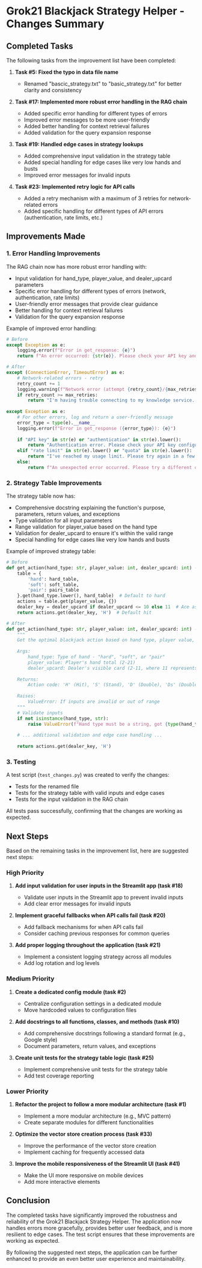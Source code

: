 # Grok21 Blackjack Strategy Helper - Changes Summary

## Completed Tasks

The following tasks from the improvement list have been completed:

1. **Task #5: Fixed the typo in data file name**
   - Renamed "bascic_strategy.txt" to "basic_strategy.txt" for better clarity and consistency

2. **Task #17: Implemented more robust error handling in the RAG chain**
   - Added specific error handling for different types of errors
   - Improved error messages to be more user-friendly
   - Added better handling for context retrieval failures
   - Added validation for the query expansion response

3. **Task #19: Handled edge cases in strategy lookups**
   - Added comprehensive input validation in the strategy table
   - Added special handling for edge cases like very low hands and busts
   - Improved error messages for invalid inputs

4. **Task #23: Implemented retry logic for API calls**
   - Added a retry mechanism with a maximum of 3 retries for network-related errors
   - Added specific handling for different types of API errors (authentication, rate limits, etc.)

## Improvements Made

### 1. Error Handling Improvements

The RAG chain now has more robust error handling with:
- Input validation for hand_type, player_value, and dealer_upcard parameters
- Specific error handling for different types of errors (network, authentication, rate limits)
- User-friendly error messages that provide clear guidance
- Better handling for context retrieval failures
- Validation for the query expansion response

Example of improved error handling:
```python
# Before
except Exception as e:
    logging.error(f"Error in get_response: {e}")
    return f"An error occurred: {str(e)}. Please check your API key and try again."

# After
except (ConnectionError, TimeoutError) as e:
    # Network-related errors - retry
    retry_count += 1
    logging.warning(f"Network error (attempt {retry_count}/{max_retries}): {e}")
    if retry_count >= max_retries:
        return "I'm having trouble connecting to my knowledge service. Please check your internet connection and try again later."
    
except Exception as e:
    # For other errors, log and return a user-friendly message
    error_type = type(e).__name__
    logging.error(f"Error in get_response ({error_type}): {e}")
    
    if "API key" in str(e) or "authentication" in str(e).lower():
        return "Authentication error. Please check your API key configuration."
    elif "rate limit" in str(e).lower() or "quota" in str(e).lower():
        return "I've reached my usage limit. Please try again in a few minutes."
    else:
        return f"An unexpected error occurred. Please try a different question or try again later. Error type: {error_type}"
```

### 2. Strategy Table Improvements

The strategy table now has:
- Comprehensive docstring explaining the function's purpose, parameters, return values, and exceptions
- Type validation for all input parameters
- Range validation for player_value based on the hand type
- Validation for dealer_upcard to ensure it's within the valid range
- Special handling for edge cases like very low hands and busts

Example of improved strategy table:
```python
# Before
def get_action(hand_type: str, player_value: int, dealer_upcard: int) -> str:
    table = {
        'hard': hard_table,
        'soft': soft_table,
        'pair': pairs_table
    }.get(hand_type.lower(), hard_table)  # Default to hard
    actions = table.get(player_value, {})
    dealer_key = dealer_upcard if dealer_upcard <= 10 else 11  # Ace as 11
    return actions.get(dealer_key, 'H')  # Default hit

# After
def get_action(hand_type: str, player_value: int, dealer_upcard: int) -> str:
    """
    Get the optimal blackjack action based on hand type, player value, and dealer upcard.
    
    Args:
        hand_type: Type of hand - "hard", "soft", or "pair"
        player_value: Player's hand total (2-21)
        dealer_upcard: Dealer's visible card (2-11, where 11 represents Ace)
        
    Returns:
        Action code: 'H' (Hit), 'S' (Stand), 'D' (Double), 'Ds' (Double if allowed, else Stand), 'P' (Split)
        
    Raises:
        ValueError: If inputs are invalid or out of range
    """
    # Validate inputs
    if not isinstance(hand_type, str):
        raise ValueError(f"Hand type must be a string, got {type(hand_type).__name__}")
    
    # ... additional validation and edge case handling ...
    
    return actions.get(dealer_key, 'H')
```

### 3. Testing

A test script (`test_changes.py`) was created to verify the changes:
- Tests for the renamed file
- Tests for the strategy table with valid inputs and edge cases
- Tests for the input validation in the RAG chain

All tests pass successfully, confirming that the changes are working as expected.

## Next Steps

Based on the remaining tasks in the improvement list, here are suggested next steps:

### High Priority
1. **Add input validation for user inputs in the Streamlit app (task #18)**
   - Validate user inputs in the Streamlit app to prevent invalid inputs
   - Add clear error messages for invalid inputs

2. **Implement graceful fallbacks when API calls fail (task #20)**
   - Add fallback mechanisms for when API calls fail
   - Consider caching previous responses for common queries

3. **Add proper logging throughout the application (task #21)**
   - Implement a consistent logging strategy across all modules
   - Add log rotation and log levels

### Medium Priority
1. **Create a dedicated config module (task #2)**
   - Centralize configuration settings in a dedicated module
   - Move hardcoded values to configuration files

2. **Add docstrings to all functions, classes, and methods (task #10)**
   - Add comprehensive docstrings following a standard format (e.g., Google style)
   - Document parameters, return values, and exceptions

3. **Create unit tests for the strategy table logic (task #25)**
   - Implement comprehensive unit tests for the strategy table
   - Add test coverage reporting

### Lower Priority
1. **Refactor the project to follow a more modular architecture (task #1)**
   - Implement a more modular architecture (e.g., MVC pattern)
   - Create separate modules for different functionalities

2. **Optimize the vector store creation process (task #33)**
   - Improve the performance of the vector store creation
   - Implement caching for frequently accessed data

3. **Improve the mobile responsiveness of the Streamlit UI (task #41)**
   - Make the UI more responsive on mobile devices
   - Add more interactive elements

## Conclusion

The completed tasks have significantly improved the robustness and reliability of the Grok21 Blackjack Strategy Helper. The application now handles errors more gracefully, provides better user feedback, and is more resilient to edge cases. The test script ensures that these improvements are working as expected.

By following the suggested next steps, the application can be further enhanced to provide an even better user experience and maintainability.